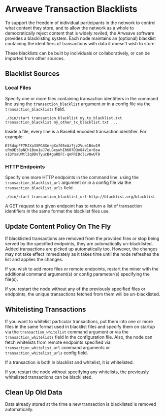 
# Arweave Transaction Blacklists

To support the freedom of individual participants in the network to control what content they store, and to allow the network as a whole to democratically reject content that is widely reviled, the Arweave software provides a blacklisting system.
Each node maintains an (optional) blacklist containing the identifiers of transactions with data it doesn't wish to store.

These blacklists can be built by individuals or collaboratively, or can be imported from other sources.

## Blacklist Sources

### Local Files

Specify one or more files containing transaction identifiers in the command line using the `transaction_blacklist` argument or in a config file via the `transaction_blacklists` field.

```
./bin/start transaction_blacklist my_tx_blacklist.txt transaction_blacklist my_other_tx_blacklist.txt ...
```

Inside a file, every line is a Base64 encoded transaction identifier. For example:

```
K76dxpFF7MJXa3SPG8XnrgXxf05eAz7jz2Vue1Bdw1M
cPm9Et8pNCh1Boo1aJ7eLGxywhI06O7DQm84V1orBsw
xiQYsaUMtlIq9DvTyucB4gu0BFC-qnFRIDclLv8wUT8
```

### HTTP Endpoints

Specify one more HTTP endpoints in the command line, using the `transaction_blacklist_url` argument or in a config file via the `transaction_blacklist_urls` field.

```
./bin/start transaction_blacklist_url http://blacklist.org/blacklist
```

A GET request to a given endpoint has to return a list of transaction identifiers in the
same format the blacklist files use.

## Update Content Policy On The Fly

If blacklisted transactions are removed from the provided files or stop being served by the
specified endpoints, they are automatically un-blacklisted. Added transactions are picked
up automatically too. However, the changes may not take effect immediately as it takes time
until the node refreshes the list and applies the changes.

If you wish to add more files or remote endpoints, restart the miner with the additional command argument(s) or config parameter(s) specifying the file(s).

If you restart the node without any of the previously specified files or endpoints, the unique
transactions fetched from them will be un-blacklisted.

## Whitelisting Transactions

If you want to whitelist particular transactions, put them into one or more files in the same format
used in blacklist files and specify them on startup via the `transaction_whitelist` command argument
or via the `transaction_whitelists` field in the configuration file. Also, the node can fetch
whitelists from remote endpoints specified via `transaction_whitelist_url` command arguments or
`transaction_whitelist_urls` config field.

If a transaction is both in blacklist and whitelist, it is whitelisted.

If you restart the node without specifying any whitelists, the previously whitelisted transactions
can be blacklisted.

## Clean Up Old Data

Data already stored at the time a new transaction is blacklisted is removed automatically.

